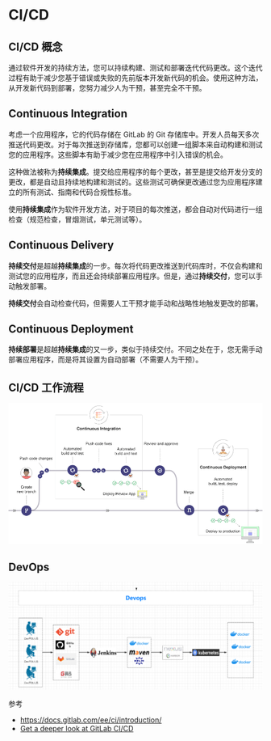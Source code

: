 # CI/CD

## CI/CD 概念

通过软件开发的持续方法，您可以持续构建、测试和部署迭代代码更改。这个迭代过程有助于减少您基于错误或失败的先前版本开发新代码的机会。使用这种方法，从开发新代码到部署，您努力减少人为干预，甚至完全不干预。

## Continuous Integration

考虑一个应用程序，它的代码存储在 GitLab 的 Git 存储库中。开发人员每天多次推送代码更改。对于每次推送到存储库，您都可以创建一组脚本来自动构建和测试您的应用程序。这些脚本有助于减少您在应用程序中引入错误的机会。

这种做法被称为**持续集成**。提交给应用程序的每个更改，甚至是提交给开发分支的更改，都是自动且持续地构建和测试的。这些测试可确保更改通过您为应用程序建立的所有测试、指南和代码合规性标准。

使用**持续集成**作为软件开发方法，对于项目的每次推送，都会自动对代码进行一组检查（规范检查，冒烟测试，单元测试等）。

## Continuous Delivery

**持续交付**是超越**持续集成**的一步。每次将代码更改推送到代码库时，不仅会构建和测试您的应用程序，而且还会持续部署应用程序。但是，通过**持续交付**，您可以手动触发部署。

**持续交付**会自动检查代码，但需要人工干预才能手动和战略性地触发更改的部署。

## Continuous Deployment

**持续部署**是超越**持续集成**的又一步，类似于持续交付。不同之处在于，您无需手动部署应用程序，而是将其设置为自动部署（不需要人为干预）。

## CI/CD 工作流程

![CICD-Workflow](../static/image/CICD-Workflow.png)

## DevOps

![devops-arch](../static/image/devops-arch.png)

参考

- https://docs.gitlab.com/ee/ci/introduction/
- [Get a deeper look at GitLab CI/CD](https://youtu.be/l5705U8s_nQ?t=369)
